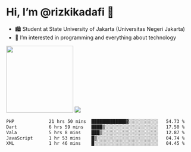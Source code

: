 # Hi, I’m @rizkikadafi 👋
- 🏙 Student at State University of Jakarta (Universitas Negeri Jakarta)
- 👀 I’m interested in programming and everything about technology
<img height="180em" src="https://github-readme-stats.vercel.app/api?username=rizkikadafi&show_icons=true&hide_border=true&&count_private=true&include_all_commits=true" />
<img src="https://github-readme-stats.vercel.app/api/top-langs/?username=rizkikadafi&show_icons=true&hide_border=true&&count_private=true&include_all_commits=true" />

<!--START_SECTION:waka-->

```txt
PHP             21 hrs 50 mins  █████████████▓░░░░░░░░░░░   54.73 %
Dart            6 hrs 59 mins   ████▒░░░░░░░░░░░░░░░░░░░░   17.50 %
Vala            5 hrs 8 mins    ███▒░░░░░░░░░░░░░░░░░░░░░   12.87 %
JavaScript      1 hr 53 mins    █▒░░░░░░░░░░░░░░░░░░░░░░░   04.74 %
XML             1 hr 46 mins    █░░░░░░░░░░░░░░░░░░░░░░░░   04.45 %
```

<!--END_SECTION:waka-->

<!---
rizkikadafi/rizkikadafi is a ✨ special ✨ repository because its `README.md` (this file) appears on your GitHub profile.
You can click the Preview link to take a look at your changes.
--->
